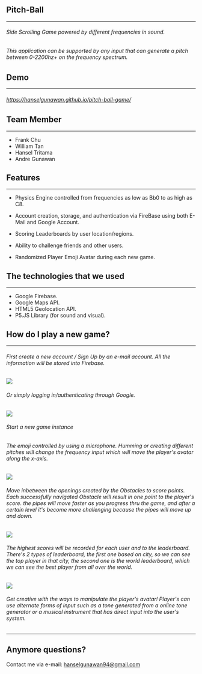## Pitch-Ball
---
###### Side Scrolling Game powered by different frequencies in sound.

###### This application can be supported by any input that can generate a pitch between 0-2200hz+ on the frequency spectrum.

## Demo
---
###### https://hanselgunawan.github.io/pitch-ball-game/

## Team Member
---
+ Frank Chu
+ William Tan
+ Hansel Tritama
+ Andre Gunawan

## Features
---
+ Physics Engine controlled from frequencies as low as Bb0 to as high as C8.

+ Account creation, storage, and authentication via FireBase using both E-Mail and Google Account.

+ Scoring Leaderboards by user location/regions.

+ Ability to challenge friends and other users.

+ Randomized Player Emoji Avatar during each new game.

## The technologies that we used
---
+ Google Firebase. 
+ Google Maps API.
+ HTML5 Geolocation API.
+ P5.JS Library (for sound and visual).

## How do I play a new game?
---
###### First create a new account / Sign Up by an e-mail account. All the information will be stored into Firebase.

![](https://i.imgur.com/be5UE4Y.gif)

###### Or simply logging in/authenticating through Google.

![](https://i.imgur.com/muuwyDR.gif)

###### Start a new game instance

###### The emoji controlled by using a microphone. Humming or creating different pitches will change the frequency input which will move the player's avatar along the x-axis.

![](https://i.imgur.com/wMZLW6m.gif)

###### Move inbetween the openings created by the Obstacles to score points. Each successfully navigated Obstacle will result in one point to the player's score. the pipes will move faster as you progress thru the game, and after a certain level it's become more challenging because the pipes will move up and down.

![](https://i.imgur.com/he2NctR.gif)

###### The highest scores will be recorded for each user and to the leaderboard. There's 2 types of leaderboard, the first one based on city, so we can see the top player in that city, the second one is the world leaderboard, which we can see the best player from all over the world.

![](https://i.imgur.com/2CrCdHA.gif)

###### Get creative with the ways to manipulate the player's avatar! Player's can use alternate forms of input such as a tone generated from a online tone generator or a musical instrument that has direct input into the user's system.

---

## Anymore questions?

Contact me via e-mail: hanselgunawan94@gmail.com
